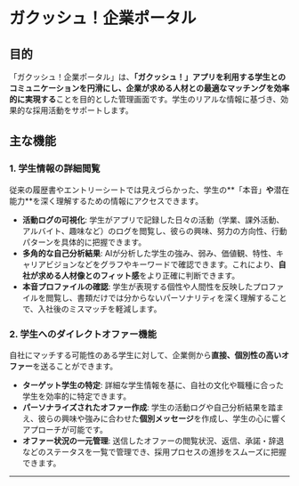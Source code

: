 # ガクッシュ！企業ポータル

## 目的

「ガクッシュ！企業ポータル」は、**「ガクッシュ！」アプリを利用する学生とのコミュニケーションを円滑にし、企業が求める人材との最適なマッチングを効率的に実現する**ことを目的とした管理画面です。学生のリアルな情報に基づき、効果的な採用活動をサポートします。

## 主な機能

### 1. 学生情報の詳細閲覧

従来の履歴書やエントリーシートでは見えづらかった、学生の**「本音」**や**潜在能力**を深く理解するための情報にアクセスできます。

* **活動ログの可視化**: 学生がアプリで記録した日々の活動（学業、課外活動、アルバイト、趣味など）のログを閲覧し、彼らの興味、努力の方向性、行動パターンを具体的に把握できます。
* **多角的な自己分析結果**: AIが分析した学生の強み、弱み、価値観、特性、キャリアビジョンなどをグラフやキーワードで確認できます。これにより、**自社が求める人材像とのフィット感**をより正確に判断できます。
* **本音プロファイルの確認**: 学生が表現する個性や人間性を反映したプロファイルを閲覧し、書類だけでは分からないパーソナリティを深く理解することで、入社後のミスマッチを軽減します。

### 2. 学生へのダイレクトオファー機能

自社にマッチする可能性のある学生に対して、企業側から**直接、個別性の高いオファー**を送ることができます。

* **ターゲット学生の特定**: 詳細な学生情報を基に、自社の文化や職種に合った学生を効率的に特定できます。
* **パーソナライズされたオファー作成**: 学生の活動ログや自己分析結果を踏まえ、彼らの興味や強みに合わせた**個別メッセージ**を作成し、学生の心に響くアプローチが可能です。
* **オファー状況の一元管理**: 送信したオファーの閲覧状況、返信、承諾・辞退などのステータスを一覧で管理でき、採用プロセスの進捗をスムーズに把握できます。

---
